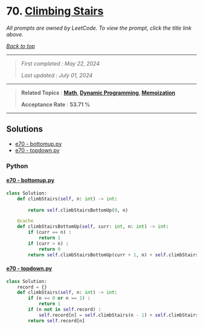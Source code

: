 # 70. [Climbing Stairs](<https://leetcode.com/problems/climbing-stairs>)

*All prompts are owned by LeetCode. To view the prompt, click the title link above.*

*[Back to top](<../README.md>)*

------

> *First completed : May 22, 2024*
>
> *Last updated : July 01, 2024*

------

> **Related Topics** : **[Math](<by_topic/Math.md>), [Dynamic Programming](<by_topic/Dynamic Programming.md>), [Memoization](<by_topic/Memoization.md>)**
>
> **Acceptance Rate** : **53.71 %**

------

## Solutions

- [e70 - bottomup.py](<../my-submissions/e70 - bottomup.py>)
- [e70 - topdown.py](<../my-submissions/e70 - topdown.py>)
### Python
#### [e70 - bottomup.py](<../my-submissions/e70 - bottomup.py>)
```Python
class Solution:
    def climbStairs(self, n: int) -> int:
        
        return self.climbStairsBottomUp(0, n)

    @cache
    def climbStairsBottomUp(self, curr: int, n: int) -> int:
        if (curr == n) :
            return 1
        if (curr > n) :
            return 0
        return self.climbStairsBottomUp(curr + 1, n) + self.climbStairsBottomUp(curr + 2, n)
```

#### [e70 - topdown.py](<../my-submissions/e70 - topdown.py>)
```Python
class Solution:
    record = {}
    def climbStairs(self, n: int) -> int:
        if (n == 0 or n == 1) :
            return 1
        if (n not in self.record) :
            self.record[n] = self.climbStairs(n - 1) + self.climbStairs(n - 2)
        return self.record[n]

```

